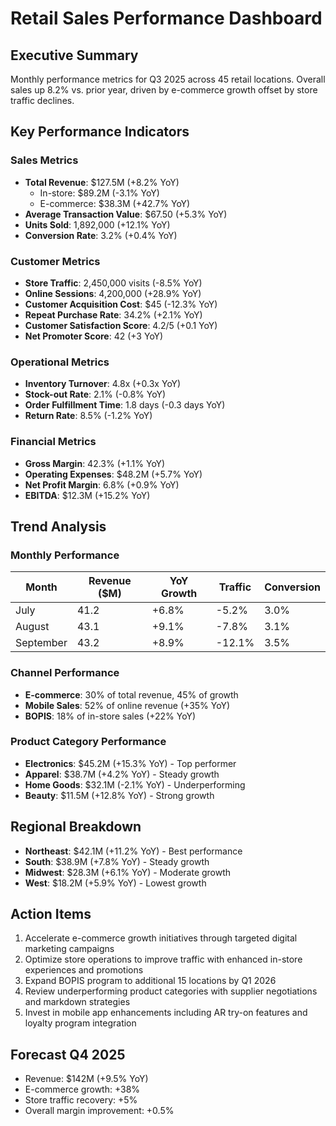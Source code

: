# Retail Sales Performance Dashboard

## Executive Summary
Monthly performance metrics for Q3 2025 across 45 retail locations. Overall sales up 8.2% vs. prior year, driven by e-commerce growth offset by store traffic declines.

## Key Performance Indicators

### Sales Metrics
- **Total Revenue**: $127.5M (+8.2% YoY)
  - In-store: $89.2M (-3.1% YoY)
  - E-commerce: $38.3M (+42.7% YoY)
- **Average Transaction Value**: $67.50 (+5.3% YoY)
- **Units Sold**: 1,892,000 (+12.1% YoY)
- **Conversion Rate**: 3.2% (+0.4% YoY)

### Customer Metrics
- **Store Traffic**: 2,450,000 visits (-8.5% YoY)
- **Online Sessions**: 4,200,000 (+28.9% YoY)
- **Customer Acquisition Cost**: $45 (-12.3% YoY)
- **Repeat Purchase Rate**: 34.2% (+2.1% YoY)
- **Customer Satisfaction Score**: 4.2/5 (+0.1 YoY)
- **Net Promoter Score**: 42 (+3 YoY)

### Operational Metrics
- **Inventory Turnover**: 4.8x (+0.3x YoY)
- **Stock-out Rate**: 2.1% (-0.8% YoY)
- **Order Fulfillment Time**: 1.8 days (-0.3 days YoY)
- **Return Rate**: 8.5% (-1.2% YoY)

### Financial Metrics
- **Gross Margin**: 42.3% (+1.1% YoY)
- **Operating Expenses**: $48.2M (+5.7% YoY)
- **Net Profit Margin**: 6.8% (+0.9% YoY)
- **EBITDA**: $12.3M (+15.2% YoY)

## Trend Analysis

### Monthly Performance
| Month | Revenue ($M) | YoY Growth | Traffic | Conversion |
|-------|-------------|------------|---------|------------|
| July  | 41.2        | +6.8%      | -5.2%   | 3.0%       |
| August| 43.1        | +9.1%      | -7.8%   | 3.1%       |
| September| 43.2    | +8.9%      | -12.1%  | 3.5%       |

### Channel Performance
- **E-commerce**: 30% of total revenue, 45% of growth
- **Mobile Sales**: 52% of online revenue (+35% YoY)
- **BOPIS**: 18% of in-store sales (+22% YoY)

### Product Category Performance
- **Electronics**: $45.2M (+15.3% YoY) - Top performer
- **Apparel**: $38.7M (+4.2% YoY) - Steady growth
- **Home Goods**: $32.1M (-2.1% YoY) - Underperforming
- **Beauty**: $11.5M (+12.8% YoY) - Strong growth

## Regional Breakdown
- **Northeast**: $42.1M (+11.2% YoY) - Best performance
- **South**: $38.9M (+7.8% YoY) - Steady growth
- **Midwest**: $28.3M (+6.1% YoY) - Moderate growth
- **West**: $18.2M (+5.9% YoY) - Lowest growth

## Action Items
1. Accelerate e-commerce growth initiatives through targeted digital marketing campaigns
2. Optimize store operations to improve traffic with enhanced in-store experiences and promotions
3. Expand BOPIS program to additional 15 locations by Q1 2026
4. Review underperforming product categories with supplier negotiations and markdown strategies
5. Invest in mobile app enhancements including AR try-on features and loyalty program integration

## Forecast Q4 2025
- Revenue: $142M (+9.5% YoY)
- E-commerce growth: +38%
- Store traffic recovery: +5%
- Overall margin improvement: +0.5%